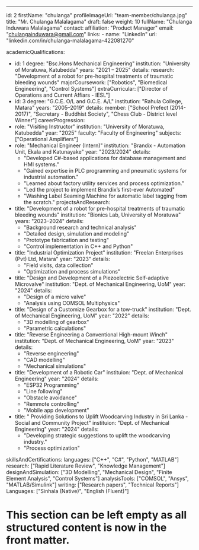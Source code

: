 ---
id: 2
firstName: "chulanga"
profileImageUrl: "team-member/chulanga.jpg"
title: "Mr. Chulanga Malalagama"
draft: false
weight: 10
fullName: "Chulanga Induwara Malalagama"
contact:
  affiliation: "Product Manager"
  email: "chulangainduwara@gmail.com"
  links:
    - name: "LinkedIn"
      url: "linkedin.com/in/chulanga-malalagama-422081270"

academicQualifications:
  - id: 1
    degree: "Bsc.Hons Mechanical Engineering"
    institution: "University of Moratuwa, Katubedda"
    years: "2021 – 2025"
    details:
      research: "Development of a robot for pre-hospital treatments of traumatic bleeding wounds"
      majorCoursework: ["Robotics", "Biomedical Engineering", "Control Systems"]
      extraCurricular: ["Director of Operations and Current Affiars - IESL"]
  - id: 3
    degree: "G.C.E. O/L and G.C.E. A/L"
    institution: "Rahula College, Matara"
    years: "2005–2019"
    details:
      member: ["School Prefect (2014-2017)", "Secretary - Buddhist Society", "Chess Club - District level Winner"]
careerProgression:
  - role: "Visiting Instructor"
    institution: "University of Moratuwa, Katubedda"
    year: "2025"
    faculty: "Faculty of Engineering"
    subjects: ["Operational Amplifiers"]
  - role: "Mechanical Engineer (Intern)"
    institution: "Brandix - Automation Unit, Ekala and Katunayake"
    year: "2023/2024"
    details:
      - "Developed C#-based applications for database management and HMI systems."
      - "Gained expertise in PLC programming and pneumatic systems for industrial automation." 
      - "Learned about factory utility services and process optimization."
      - "Led the project to implement Brandix’s first-ever Automated"
      - "Washing Label Seaming Machine for automatic label tagging from the scratch."
projectsAndResearch:
  - title: "Development of a robot for pre-hospital treatments of traumatic bleeding wounds"
    institution: "Bionics Lab, University of Moratuwa"
    years: "2023–2024"
    details:
      - "Background research and technical analysis"
      - "Detailed design, simulation and modeling"
      - "Prototype fabrication and testing"
      - "Control implementation in C++ and Python"
  - title: "Industrial Optimization Project"
    institution: "Freelan Enterprises (Pvt) Ltd, Matara"
    year: "2023"
    details:
      - "Field visits, data collection"
      - "Optimization and process simulations"
  - title: "Design and Development of a Piezoelectric Self-adaptive Microvalve"
    institution: "Dept. of Mechanical Engineering, UoM"
    year: "2024"
    details:
      - "Design of a micro valve"
      - "Analysis using COMSOL Multiphysics"
  - title: "Design of a Customize Gearbox for a tow-truck"
    institution: "Dept. of Mechanical Engineering, UoM"
    year: "2022"
    details:
      - "3D modelling of gearbox"
      - "Parametric calculations"
  - title: "Reverse Engineering a Conventional High-mount Winch"
    institution: "Dept. of Mechanical Engineering, UoM"
    year: "2023"
    details:
      - "Reverse engineering"
      - "CAD modelling"
      - "Mechanical simulations"
  - title: "Development of a Robotic Car"
    instituion: "Dept. of Mechanical Engineering"
    year: "2024"
    details:
      - "ESP32 Programming"
      - "Line following"
      - "Obstacle avoidance"
      - "Remmote controlling"
      - "Mobile app development"
  - title: " Providing Solutions to Uplift Woodcarving Industry in Sri Lanka - Social and Community Project"
    instituion: "Dept. of Mechanical Engineering"
    year: "2024"
    details: 
      - "Developing strategic suggestions to uplift the woodcarving industry."
      - "Process optimization" 

skillsAndCertifications:
  languages: ["C++", "C#", "Python", "MATLAB"]
  research: ["Rapid Literature Review", "Knowledge Management"]
  designAndSimulation: ["3D Modelling", "Mechanical Design", "Finite Element Analysis", "Control Systems"]
  analysisTools: ["COMSOL", "Ansys", "MATLAB/Simulink"]
  writing: ["Research papers", "Technical Reports"]
  Languages: ["Sinhala (Native)", "English (Fluent)"]
# This section can be left empty as all structured content is now in the front matter.